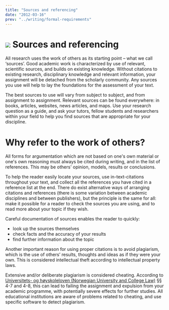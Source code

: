 ```yaml
---
title: "Sources and referencing"
date: "2012-03-16"
prev: "../writing/formal-requirements"
---
```


# ![](/images/illustrasjoner_kildehenvisning_500x450.png) Sources and referencing  

All research uses the work of others as its starting point – what we call ‘sources’. Good academic work is characterized by use of relevant, scientific sources, and builds on existing knowledge. Without citations to existing research, disciplinary knowledge and relevant information, your assignment will be detached from the scholarly community. Any sources you use will help to lay the foundations for the assessment of your text.

The best sources to use will vary from subject to subject, and from assignment to assignment. Relevant sources can be found everywhere: in books, articles, websites, news articles, and maps. Use your research question as a guide, and ask your tutors, fellow students and researchers within your field to help you find sources that are appropriate for your discipline. 

# Why refer to the work of others?

All forms for argumentation which are not based on one's own material or one's own reasoning must always be cited during writing, and in the list of references. This may be others' opinion, models, results or conclusions. 

To help the reader easily locate your sources, use in-text-citations throughout your text, and collect all the references you have cited in a reference list at the end. There do exist alternative ways of arranging citations and references (there is some variation between academic disciplines and between publishers), but the principle is the same for all: make it possible for a reader to check the sources you are using, and to read more about your topic if they wish. 

Careful documentation of sources enables the reader to quickly:

- look up the sources themselves
- check facts and the accuracy of your results
- find further information about the topic

Another important reason for using proper citations is to avoid plagiarism, which is the use of others’ results, thoughts and ideas as if they were your own. This is considered intellectual theft according to intellectual property laws.

Extensive and/or deliberate plagiarism is considered cheating. According to [Universitets- og høyskoleloven (Norwegian University and College Law)](https://lovdata.no/dokument/NLE/lov/2005-04-01-15) §§ 4-7 and 4-8, this can lead to failing the assignment and expulsion from your academic programme, with potentially severe effects for further studies. All educational institutions are aware of problems related to cheating, and use specific software to detect plagiarism. 



